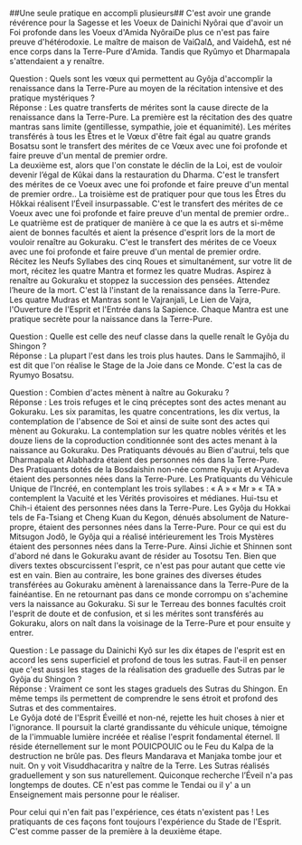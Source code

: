 ##Une seule pratique en accompli plusieurs##
C'est avoir une grande révérence pour la Sagesse et les Voeux de Dainichi Nyôrai que d'avoir un Foi profonde dans les Voeux d'Amida NyôraiDe plus ce n'est pas faire preuve d'hétérodoxie. Le maître de maison de  VaiΩalΔ, and VaidehΔ, est né ence corps dans la Terre-Pure d'Amida. Tandis que Ryûmyo et Dharmapala s'attendaient a y renaître.

Question : Quels sont les vœux qui permettent au Gyôja d'accomplir la renaissance dans la Terre-Pure au moyen de la récitation intensive et des pratique mystériques ?       
Réponse : Les quatre transferts de mérites sont la cause directe de la renaissance dans la Terre-Pure.
La première est la récitation des des quatre mantras sans limite (gentillesse, sympathie, joie et équanimité). Les mérites transférés à tous les Êtres et le Vœux d'être fait égal au quatre grands Bosatsu sont le transfert des mérites de ce Vœux avec une foi profonde et faire preuve d'un mental de premier ordre.  
La deuxième est, alors que l'on constate le déclin de la Loi, est de vouloir devenir l’égal de Kûkai dans la restauration du Dharma. C'est le transfert des mérites de ce Voeux avec une foi profonde et faire preuve d'un mental de premier ordre..
La troisième est de pratiquer pour que tous les Êtres du Hôkkai réalisent l’Éveil insurpassable. C'est le transfert des mérites de ce Voeux avec une foi profonde et faire preuve d'un mental de premier ordre..
Le quatrième est de pratiquer de manière à ce que la es autrs et si-même aient de bonnes facultés et aient la présence d'esprit lors de la mort de vouloir renaître au Gokuraku. C'est le transfert des mérites de ce Voeux avec une foi profonde et faire preuve d'un mental de premier ordre.  
Récitez les Neufs Syllabes des cinq Roues et simultanément, sur votre lit de mort, récitez les quatre Mantra et formez les quatre Mudras. Aspirez à renaître au Gokuraku et stoppez la succession des pensées. Attendez l’heure de la mort. C'est là l'instant de la renaissance dans la Terre-Pure. Les quatre Mudras et Mantras sont le Vajranjali, Le Lien de Vajra, l'Ouverture de l'Esprit et l'Entrée dans la Sapience. Chaque Mantra est une pratique secrète pour la naissance dans la Terre-Pure.

Question : Quelle est celle des neuf classe dans la quelle renaît le Gyôja du Shingon ?      
Réponse : La plupart l'est dans les trois plus hautes. Dans le Sammajihô, il est dit que l'on réalise le Stage de la Joie dans ce Monde. C'est la cas de Ryumyo Bosatsu.

Question : Combien d'actes mènent à naître au Gokuraku ?      
Réponse : Les trois refuges et le cinq préceptes sont des actes menant au Gokuraku. Les six paramitas, les quatre concentrations, les dix vertus, la contemplation de l'absence de Soi et ainsi de suite sont des actes qui mènent au Gokuraku.
La contemplation sur les quatre nobles vérités et les douze liens de la coproduction conditionnée sont des actes menant à la naissance au Gokuraku. Des Pratiquants dévoués au Bien d'autrui, tels que Dharmapala et Alabhadra étaient des personnes nés dans la Terre-Pure.
Des Pratiquants dotés de la Bosdaishin non-née comme Ryuju et Aryadeva étaient des personnes nées dans la Terre-Pure. Les Pratiquants du Véhicule Unique de l’Incréé, en contemplant les trois syllabes : « A »  « Mr » « TA » contemplent la Vacuité et les Vérités provisoires et médianes. Hui-tsu et Chih-i étaient des personnes nées dans la Terre-Pure. Les Gyôja du Hokkai tels de Fa-Tsiang et Cheng Kuan du Kegon, dénués absolument de Nature-propre, étaient des personnes nées dans la Terre-Pure.
Pour ce qui est du Mitsugon Jodô, le Gyôja qui a réalisé intérieurement les Trois Mystères étaient des personnes nées dans la Terre-Pure. Ainsi Jichie et Shinnen sont d'abord né dans le Gokuraku avant de résider au Tosotsu Ten. Bien que divers textes obscurcissent l'esprit, ce n'est pas pour autant que cette vie est en vain. Bien au contraire, les bone graines des diverses études transférées au Gokuraku amènent à larenaissance dans la Terre-Pure de la fainéantise. En ne retournant pas dans ce monde corrompu on s'achemine vers la naissance au Gokuraku. Si sur le Terreau des bonnes facultés croit l'esprit de doute et de confusion, et si les mérites sont transférés au Gokuraku, alors on naît dans la voisinage de la Terre-Pure et pour ensuite y entrer.

Question : Le passage du Dainichi Kyô sur les dix étapes de l'esprit est en accord les sens superficiel et profond de tous les sutras. Faut-il en penser que c'est aussi les stages de la réalisation des graduelle des Sutras par le Gyôja du Shingon ?   
Réponse : Vraiment ce sont les stages graduels des Sutras du Shingon. En même temps ils permettent de comprendre le sens étroit et profond des Sutras et des commentaires.   
Le Gyôja doté de l'Esprit Éveillé et non-né, rejette les huit choses à nier et l'ignorance. Il poursuit la clarté grandissante du véhicule unique, témoigne de la l'immuable lumière incréée et réalise l'esprit fondamental éternel. Il réside éternellement sur le mont POUICPOUIC ou le Feu du Kalpa de la destruction ne brûle pas. Des fleurs Mandarava et Manjaka tombe jour et nuit. On y voit Visuddhacaritra y naître de la Terre. Les Sutras réalisés graduellement y son sus naturellement. Quiconque recherche l’Éveil n'a pas longtemps de doutes. CE n'est pas comme le Tendai ou il y' a un Enseignement mais personne pour le réaliser.

Pour celui qui n'en fait pas l'expérience, ces états n'existent pas ! Les pratiquants de ces façons font toujours l'expérience du Stade de l'Esprit. C'est comme passer de la première à la deuxième étape.
